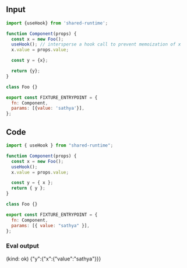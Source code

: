 
## Input

```javascript
import {useHook} from 'shared-runtime';

function Component(props) {
  const x = new Foo();
  useHook(); // intersperse a hook call to prevent memoization of x
  x.value = props.value;

  const y = {x};

  return {y};
}

class Foo {}

export const FIXTURE_ENTRYPOINT = {
  fn: Component,
  params: [{value: 'sathya'}],
};

```

## Code

```javascript
import { useHook } from "shared-runtime";

function Component(props) {
  const x = new Foo();
  useHook();
  x.value = props.value;

  const y = { x };
  return { y };
}

class Foo {}

export const FIXTURE_ENTRYPOINT = {
  fn: Component,
  params: [{ value: "sathya" }],
};

```
      
### Eval output
(kind: ok) {"y":{"x":{"value":"sathya"}}}